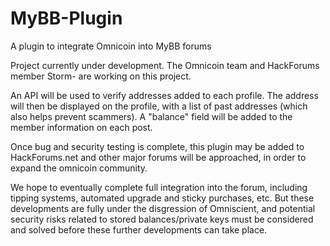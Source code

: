 MyBB-Plugin
===========

A plugin to integrate Omnicoin into MyBB forums

Project currently under development. The Omnicoin team and HackForums member Storm- are working on this project.

An API will be used to verify addresses added to each profile. The address will then be displayed on the profile, with a list of past addresses (which also helps prevent scammers). A "balance" field will be added to the member information on each post.

Once bug and security testing is complete, this plugin may be added to HackForums.net and other major forums will be approached, in order to expand the omnicoin community.

We hope to eventually complete full integration into the forum, including tipping systems, automated upgrade and sticky purchases, etc. But these developments are fully under the disgression of Omniscient, and potential security risks related to stored balances/private keys must be considered and solved before these further developments can take place.
